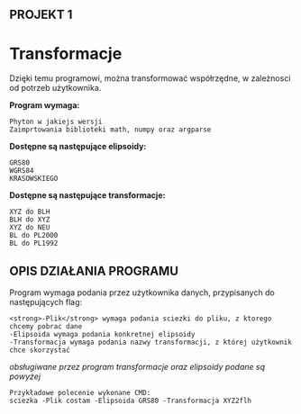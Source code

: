 ## PROJEKT 1
# Transformacje

Dzięki temu programowi, można transformować współrzędne, w zależnosci od potrzeb użytkownika.

**Program wymaga:**
```
Phyton w jakiejs wersji
Zaimprtowania biblioteki math, numpy oraz argparse
```

**Dostępne są następujące elipsoidy:**
```
GRS80
WGRS84
KRASOWSKIEGO
```

**Dostępne są następujące transformacje:**
```
XYZ do BLH
BLH do XYZ
XYZ do NEU
BL do PL2000
BL do PL1992
```

## OPIS DZIAŁANIA PROGRAMU
Program wymaga podania przez użytkownika danych, przypisanych do następujących flag:
```
<strong>-Plik</strong> wymaga podania sciezki do pliku, z ktorego chcemy pobrac dane
-Elipsoida wymaga podania konkretnej elipsoidy
-Transformacja wymaga podania nazwy transformacji, z której użytkownik chce skorzystać
```
*obsługiwane przez program transformacje oraz elipsoidy podane są powyżej*

```
Przykładowe polecenie wykonane CMD:
sciezka -Plik costam -Elipsoida GRS80 -Transformacja XYZ2flh
```










